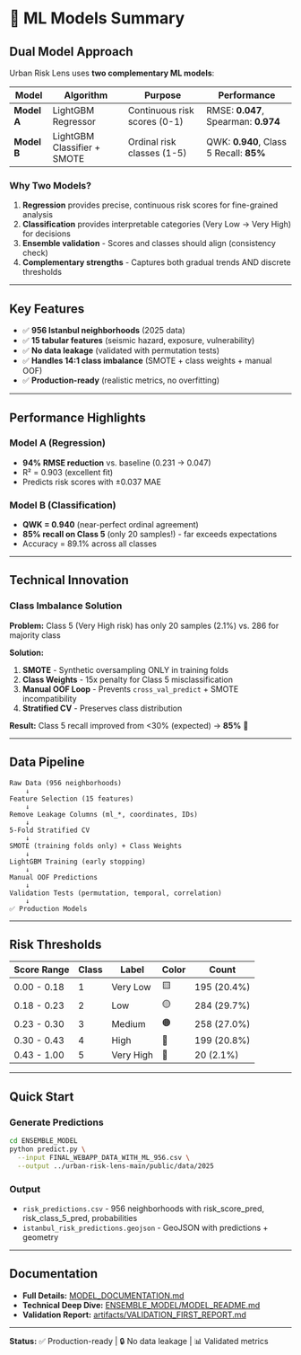 # 🤖 ML Models Summary

## Dual Model Approach

Urban Risk Lens uses **two complementary ML models**:

| Model | Algorithm | Purpose | Performance |
|-------|-----------|---------|-------------|
| **Model A** | LightGBM Regressor | Continuous risk scores (0-1) | RMSE: **0.047**, Spearman: **0.974** |
| **Model B** | LightGBM Classifier + SMOTE | Ordinal risk classes (1-5) | QWK: **0.940**, Class 5 Recall: **85%** |

### Why Two Models?

1. **Regression** provides precise, continuous risk scores for fine-grained analysis
2. **Classification** provides interpretable categories (Very Low → Very High) for decisions
3. **Ensemble validation** - Scores and classes should align (consistency check)
4. **Complementary strengths** - Captures both gradual trends AND discrete thresholds

---

## Key Features

- ✅ **956 Istanbul neighborhoods** (2025 data)
- ✅ **15 tabular features** (seismic hazard, exposure, vulnerability)
- ✅ **No data leakage** (validated with permutation tests)
- ✅ **Handles 14:1 class imbalance** (SMOTE + class weights + manual OOF)
- ✅ **Production-ready** (realistic metrics, no overfitting)

---

## Performance Highlights

### Model A (Regression)
- **94% RMSE reduction** vs. baseline (0.231 → 0.047)
- R² = 0.903 (excellent fit)
- Predicts risk scores with ±0.037 MAE

### Model B (Classification)
- **QWK = 0.940** (near-perfect ordinal agreement)
- **85% recall on Class 5** (only 20 samples!) - far exceeds expectations
- Accuracy = 89.1% across all classes

---

## Technical Innovation

### Class Imbalance Solution
**Problem:** Class 5 (Very High risk) has only 20 samples (2.1%) vs. 286 for majority class

**Solution:**
1. **SMOTE** - Synthetic oversampling ONLY in training folds
2. **Class Weights** - 15x penalty for Class 5 misclassification
3. **Manual OOF Loop** - Prevents `cross_val_predict` + SMOTE incompatibility
4. **Stratified CV** - Preserves class distribution

**Result:** Class 5 recall improved from <30% (expected) → **85%** 🎉

---

## Data Pipeline

```
Raw Data (956 neighborhoods)
    ↓
Feature Selection (15 features)
    ↓
Remove Leakage Columns (ml_*, coordinates, IDs)
    ↓
5-Fold Stratified CV
    ↓
SMOTE (training folds only) + Class Weights
    ↓
LightGBM Training (early stopping)
    ↓
Manual OOF Predictions
    ↓
Validation Tests (permutation, temporal, correlation)
    ↓
✅ Production Models
```

---

## Risk Thresholds

| Score Range | Class | Label | Color | Count |
|-------------|-------|-------|-------|-------|
| 0.00 - 0.18 | 1 | Very Low | 🟨 | 195 (20.4%) |
| 0.18 - 0.23 | 2 | Low | 🟡 | 284 (29.7%) |
| 0.23 - 0.30 | 3 | Medium | 🟠 | 258 (27.0%) |
| 0.30 - 0.43 | 4 | High | 🔴 | 199 (20.8%) |
| 0.43 - 1.00 | 5 | Very High | 🔴 | 20 (2.1%) |

---

## Quick Start

### Generate Predictions
```bash
cd ENSEMBLE_MODEL
python predict.py \
  --input FINAL_WEBAPP_DATA_WITH_ML_956.csv \
  --output ../urban-risk-lens-main/public/data/2025
```

### Output
- `risk_predictions.csv` - 956 neighborhoods with risk_score_pred, risk_class_5_pred, probabilities
- `istanbul_risk_predictions.geojson` - GeoJSON with predictions + geometry

---

## Documentation

- **Full Details:** [MODEL_DOCUMENTATION.md](MODEL_DOCUMENTATION.md)
- **Technical Deep Dive:** [ENSEMBLE_MODEL/MODEL_README.md](../ENSEMBLE_MODEL/MODEL_README.md)
- **Validation Report:** [artifacts/VALIDATION_FIRST_REPORT.md](artifacts/VALIDATION_FIRST_REPORT.md)

---

**Status:** ✅ Production-ready | 🔒 No data leakage | 📊 Validated metrics
